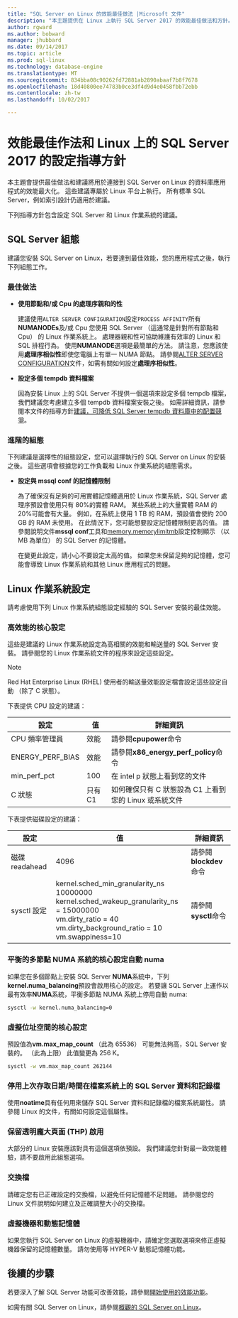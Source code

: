 ```yaml
---
title: "SQL Server on Linux 的效能最佳做法 |Microsoft 文件"
description: "本主題提供在 Linux 上執行 SQL Server 2017 的效能最佳做法和方針。"
author: rgward
ms.author: bobward
manager: jhubbard
ms.date: 09/14/2017
ms.topic: article
ms.prod: sql-linux
ms.technology: database-engine
ms.translationtype: MT
ms.sourcegitcommit: 834bba08c90262fd72881ab2890abaaf7b8f7678
ms.openlocfilehash: 18d40800ee74783b0ce3df4d9d4e0458fbb72ebb
ms.contentlocale: zh-tw
ms.lasthandoff: 10/02/2017

---
```


# <a name="performance-best-practices-and-configuration-guidelines-for-sql-server-2017-on-linux"></a>效能最佳作法和 Linux 上的 SQL Server 2017 的設定指導方針

本主題會提供最佳做法和建議將用於連接到 SQL Server on Linux 的資料庫應用程式的效能最大化。 這些建議專屬於 Linux 平台上執行。 所有標準 SQL Server，例如索引設計仍適用於建議。

下列指導方針包含設定 SQL Server 和 Linux 作業系統的建議。

## <a name="sql-server-configuration"></a>SQL Server 組態

建議您安裝 SQL Server on Linux，若要達到最佳效能，您的應用程式之後，執行下列組態工作。

### <a name="best-practices"></a>最佳做法

- **使用節點和/或 Cpu 的處理序親和的性**

   建議使用`ALTER SERVER CONFIGURATION`設定`PROCESS AFFINITY`所有**NUMANODEs**及/或 Cpu 您使用 SQL Server （這通常是針對所有節點和 Cpu） 的 Linux 作業系統上。 處理器親和性可協助維護有效率的 Linux 和 SQL 排程行為。 使用**NUMANODE**選項是最簡單的方法。 請注意，您應該使用**處理序相似性**即使您電腦上有單一 NUMA 節點。  請參閱[ALTER SERVER CONFIGURATION](../t-sql/statements/alter-server-configuration-transact-sql.md)文件，如需有關如何設定**處理序相似性**。

- **設定多個 tempdb 資料檔案**

   因為安裝 Linux 上的 SQL Server 不提供一個選項來設定多個 tempdb 檔案，我們建議您考慮建立多個 tempdb 資料檔案安裝之後。 如需詳細資訊，請參閱本文件的指導方針[建議，可降低 SQL Server tempdb 資料庫中的配置競爭](https://support.microsoft.com/en-us/help/2154845/recommendations-to-reduce-allocation-contention-in-sql-server-tempdb-d)。

### <a name="advanced-configuration"></a>進階的組態

下列建議是選擇性的組態設定，您可以選擇執行的 SQL Server on Linux 的安裝之後。 這些選項會根據您的工作負載和 Linux 作業系統的組態需求。

- **設定與 mssql conf 的記憶體限制**

   為了確保沒有足夠的可用實體記憶體適用於 Linux 作業系統，SQL Server 處理序預設會使用只有 80%的實體 RAM。 某些系統上的大量實體 RAM 的 20%可能會有大量。 例如，在系統上使用 1 TB 的 RAM，預設值會使約 200 GB 的 RAM 未使用。 在此情況下，您可能想要設定記憶體限制更高的值。 請參閱說明文件**mssql conf**工具和[memory.memorylimitmb](sql-server-linux-configure-mssql-conf.md#memorylimit)設定控制顯示 （以 MB 為單位） 的 SQL Server 的記憶體。

   在變更此設定，請小心不要設定太高的值。 如果您未保留足夠的記憶體，您可能會導致 Linux 作業系統和其他 Linux 應用程式的問題。

## <a name="linux-os-configuration"></a>Linux 作業系統設定

請考慮使用下列 Linux 作業系統組態設定經驗的 SQL Server 安裝的最佳效能。

### <a name="kernel-settings-for-high-performance"></a>高效能的核心設定

這些是建議的 Linux 作業系統設定為高相關的效能和輸送量的 SQL Server 安裝。 請參閱您的 Linux 作業系統文件的程序來設定這些設定。



> [!Note]
> Red Hat Enterprise Linux (RHEL) 使用者的輸送量效能設定檔會設定這些設定自動 （除了 C 狀態）。

下表提供 CPU 設定的建議：

| 設定 | 值 | 詳細資訊 |
|---|---|---|
| CPU 頻率管理員 | 效能 | 請參閱**cpupower**命令 |
| ENERGY_PERF_BIAS | 效能 | 請參閱**x86_energy_perf_policy**命令 |
| min_perf_pct | 100 | 在 intel p 狀態上看到您的文件 |
| C 狀態 | 只有 C1 | 如何確保只有 C 狀態設為 C1 上看到您的 Linux 或系統文件 |

下表提供磁碟設定的建議：

| 設定 | 值 | 詳細資訊 |
|---|---|---|
| 磁碟 readahead | 4096 | 請參閱**blockdev**命令 |
| sysctl 設定 | kernel.sched_min_granularity_ns 10000000<br/>kernel.sched_wakeup_granularity_ns = 15000000<br/>vm.dirty_ratio = 40<br/>vm.dirty_background_ratio = 10<br/>vm.swappiness=10 | 請參閱**sysctl**命令 |

### <a name="kernel-setting-auto-numa-balancing-for-multi-node-numa-systems"></a>平衡的多節點 NUMA 系統的核心設定自動 numa

如果您在多個節點上安裝 SQL Server **NUMA**系統中，下列**kernel.numa_balancing**預設會啟用核心的設定。 若要讓 SQL Server 上運作以最有效率**NUMA**系統，平衡多節點 NUMA 系統上停用自動 numa:

```bash
sysctl -w kernel.numa_balancing=0
```

### <a name="kernel-settings-for-virtual-address-space"></a>虛擬位址空間的核心設定

預設值為**vm.max_map_count** （此為 65536） 可能無法夠高，SQL Server 安裝的。 （此為上限） 此值變更為 256 K。

```bash
sysctl -w vm.max_map_count 262144
```

### <a name="disable-last-accessed-datetime-on-file-systems-for-sql-server-data-and-log-files"></a>停用上次存取日期/時間在檔案系統上的 SQL Server 資料和記錄檔

使用**noatime**具有任何用來儲存 SQL Server 資料和記錄檔的檔案系統屬性。 請參閱 Linux 的文件，有關如何設定這個屬性。

### <a name="leave-transparent-huge-pages-thp-enabled"></a>保留透明龐大頁面 (THP) 啟用

大部分的 Linux 安裝應該對具有這個選項依預設。 我們建議您針對最一致效能體驗，請不要啟用此組態選項。

### <a name="swapfile"></a>交換檔

請確定您有已正確設定的交換檔，以避免任何記憶體不足問題。 請參閱您的 Linux 文件說明如何建立及正確調整大小的交換檔。

### <a name="virtual-machines-and-dynamic-memory"></a>虛擬機器和動態記憶體

如果您執行 SQL Server on Linux 的虛擬機器中，請確定您選取選項來修正虛擬機器保留的記憶體數量。 請勿使用等 HYPER-V 動態記憶體功能。

## <a name="next-steps"></a>後續的步驟

若要深入了解 SQL Server 功能可改善效能，請參閱[開始使用的效能功能](sql-server-linux-performance-get-started.md)。

如需有關 SQL Server on Linux，請參閱[概觀的 SQL Server on Linux](sql-server-linux-overview.md)。

